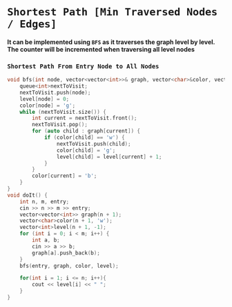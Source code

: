 # `Shortest Path [Min Traversed Nodes / Edges]`
**It can be implemented using `BFS` as it traverses the graph level by level. The counter will be incremented when traversing all level nodes**

### **`Shortest Path From Entry Node to All Nodes`**
```cpp
void bfs(int node, vector<vector<int>>& graph, vector<char>&color, vector<int>&level) {
    queue<int>nextToVisit;
    nextToVisit.push(node);
    level[node] = 0;
    color[node] = 'g';
    while (nextToVisit.size()) {
        int current = nextToVisit.front();
        nextToVisit.pop();
        for (auto child : graph[current]) {
            if (color[child] == 'w') {
                nextToVisit.push(child);
                color[child] = 'g';
                level[child] = level[current] + 1;
            }
        }
        color[current] = 'b';
    }
}
void doIt() {
    int n, m, entry;
    cin >> n >> m >> entry;
    vector<vector<int>> graph(n + 1);
    vector<char>color(n + 1, 'w');
    vector<int>level(n + 1, -1);
    for (int i = 0; i < m; i++) {
        int a, b;
        cin >> a >> b;
        graph[a].push_back(b);
    }
    bfs(entry, graph, color, level);

    for(int i = 1; i <= n; i++){
        cout << level[i] << " ";
    }
}
```
